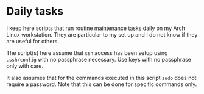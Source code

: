 # Daily tasks

I keep here scripts that run routine maintenance tasks
daily on my Arch Linux workstation. They are particular
to my set up and I do not know if they are useful for
others.

The script(s) here assume that `ssh` access has been
setup using `.ssh/config` with no passphrase necessary.
Use keys with no passphrase only with care.

It also assumes that for the commands executed in this
script `sudo` does not require a password. Note that
this can be done for specific commands only.
